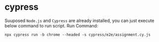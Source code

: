 # cypress
Suuposed `Node.js` and `Cypress` are already installed, you can just execute below command to run script.
Run Command:
```
npx cypress run -b chrome --headed -s cypress/e2e/assignment.cy.js
```
